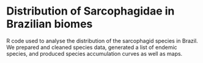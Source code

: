 # Distribution of Sarcophagidae in Brazilian biomes
R code used to analyse the distribution of the sarcophagid species in Brazil. We prepared and cleaned species data, generated a list of endemic species, and produced species accumulation curves as well as maps.
